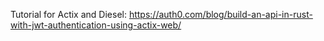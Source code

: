 Tutorial for Actix and Diesel:
https://auth0.com/blog/build-an-api-in-rust-with-jwt-authentication-using-actix-web/

